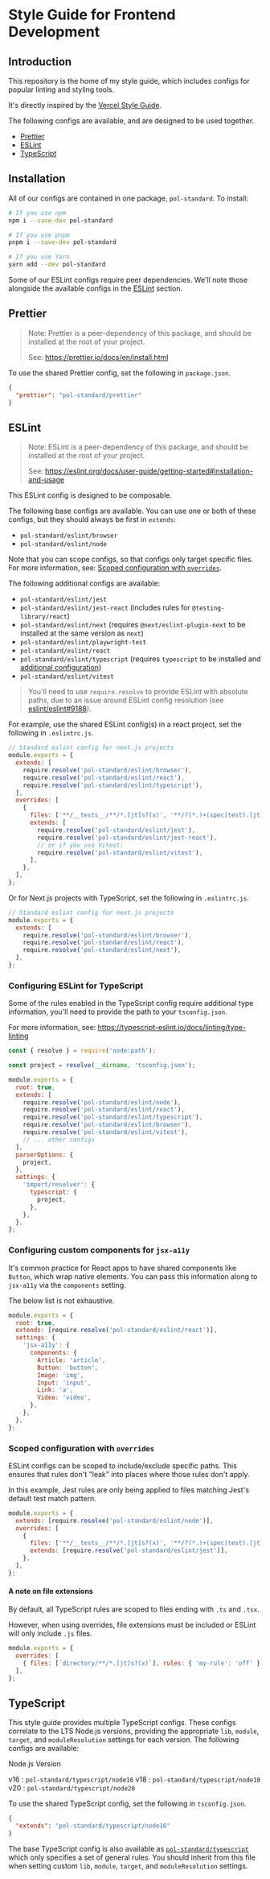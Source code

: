 # Style Guide for Frontend Development

## Introduction

This repository is the home of my style guide, which includes configs for
popular linting and styling tools.

It's directly inspired by the [Vercel Style Guide]('https://vercel.com/design').

The following configs are available, and are designed to be used together.

- [Prettier](#prettier)
- [ESLint](#eslint)
- [TypeScript](#typescript)

## Installation

All of our configs are contained in one package, `pol-standard`. To install:

```sh
# If you use npm
npm i --save-dev pol-standard

# If you use pnpm
pnpm i --save-dev pol-standard

# If you use Yarn
yarn add --dev pol-standard
```

Some of our ESLint configs require peer dependencies. We'll note those
alongside the available configs in the [ESLint](#eslint) section.

## Prettier

> Note: Prettier is a peer-dependency of this package, and should be installed
> at the root of your project.
>
> See: https://prettier.io/docs/en/install.html

To use the shared Prettier config, set the following in `package.json`.

```json
{
  "prettier": "pol-standard/prettier"
}
```

## ESLint

> Note: ESLint is a peer-dependency of this package, and should be installed
> at the root of your project.
>
> See: https://eslint.org/docs/user-guide/getting-started#installation-and-usage

This ESLint config is designed to be composable.

The following base configs are available. You can use one or both of these
configs, but they should always be first in `extends`:

- `pol-standard/eslint/browser`
- `pol-standard/eslint/node`

Note that you can scope configs, so that configs only target specific files.
For more information, see: [Scoped configuration with `overrides`](#scoped-configuration-with-overrides).

The following additional configs are available:

- `pol-standard/eslint/jest`
- `pol-standard/eslint/jest-react` (includes rules for `@testing-library/react`)
- `pol-standard/eslint/next` (requires `@next/eslint-plugin-next` to be installed at the same version as `next`)
- `pol-standard/eslint/playwright-test`
- `pol-standard/eslint/react`
- `pol-standard/eslint/typescript` (requires `typescript` to be installed and [additional configuration](#configuring-eslint-for-typescript))
- `pol-standard/eslint/vitest`

> You'll need to use `require.resolve` to provide ESLint with absolute paths,
> due to an issue around ESLint config resolution (see
> [eslint/eslint#9188](https://github.com/eslint/eslint/issues/9188)).

For example, use the shared ESLint config(s) in a react project, set the
following in `.eslintrc.js`.

```js
// Standard eslint config for next.js projects
module.exports = {
  extends: [
    require.resolve('pol-standard/eslint/browser'),
    require.resolve('pol-standard/eslint/react'),
    require.resolve('pol-standard/eslint/typescript'),
  ],
  overrides: [
    {
      files: ['**/__tests__/**/*.[jt]s?(x)', '**/?(*.)+(spec|test).[jt]s?(x)'],
      extends: [
        require.resolve('pol-standard/eslint/jest'),
        require.resolve('pol-standard/eslint/jest-react'),
        // or if you use Vitest:
        require.resolve('pol-standard/eslint/vitest'),
      ],
    },
  ],
};
```

Or for Next.js projects with TypeScript, set the following in `.eslintrc.js`.

```js
// Standard eslint config for next.js projects
module.exports = {
  extends: [
    require.resolve('pol-standard/eslint/browser'),
    require.resolve('pol-standard/eslint/react'),
    require.resolve('pol-standard/eslint/next'),
  ],
};
```

### Configuring ESLint for TypeScript

Some of the rules enabled in the TypeScript config require additional type
information, you'll need to provide the path to your `tsconfig.json`.

For more information, see: https://typescript-eslint.io/docs/linting/type-linting

```js
const { resolve } = require('node:path');

const project = resolve(__dirname, 'tsconfig.json');

module.exports = {
  root: true,
  extends: [
    require.resolve('pol-standard/eslint/node'),
    require.resolve('pol-standard/eslint/react'),
    require.resolve('pol-standard/eslint/typescript'),
    require.resolve('pol-standard/eslint/browser'),
    require.resolve('pol-standard/eslint/vitest'),
    // ... other configs
  ],
  parserOptions: {
    project,
  },
  settings: {
    'import/resolver': {
      typescript: {
        project,
      },
    },
  },
};
```

### Configuring custom components for `jsx-a11y`

It's common practice for React apps to have shared components like `Button`,
which wrap native elements. You can pass this information along to `jsx-a11y`
via the `components` setting.

The below list is not exhaustive.

```js
module.exports = {
  root: true,
  extends: [require.resolve('pol-standard/eslint/react')],
  settings: {
    'jsx-a11y': {
      components: {
        Article: 'article',
        Button: 'button',
        Image: 'img',
        Input: 'input',
        Link: 'a',
        Video: 'video',
      },
    },
  },
};
```

### Scoped configuration with `overrides`

ESLint configs can be scoped to include/exclude specific paths. This ensures
that rules don't "leak" into places where those rules don't apply.

In this example, Jest rules are only being applied to files matching Jest's
default test match pattern.

```js
module.exports = {
  extends: [require.resolve('pol-standard/eslint/node')],
  overrides: [
    {
      files: ['**/__tests__/**/*.[jt]s?(x)', '**/?(*.)+(spec|test).[jt]s?(x)'],
      extends: [require.resolve('pol-standard/eslint/jest')],
    },
  ],
};
```

#### A note on file extensions

By default, all TypeScript rules are scoped to files ending with `.ts` and
`.tsx`.

However, when using overrides, file extensions must be included or ESLint will
only include `.js` files.

```js
module.exports = {
  overrides: [
    { files: [`directory/**/*.[jt]s?(x)`], rules: { 'my-rule': 'off' } },
  ],
};
```

## TypeScript

This style guide provides multiple TypeScript configs. These configs correlate to the LTS Node.js versions, providing the appropriate `lib`, `module`, `target`, and `moduleResolution` settings for each version. The following configs are available:

Node.js Version

v16 : `pol-standard/typescript/node16`
v18 : `pol-standard/typescript/node18`
v20 : `pol-standard/typescript/node20`

To use the shared TypeScript config, set the following in `tsconfig.json`.

```json
{
  "extends": "pol-standard/typescript/node16"
}
```

The base TypeScript config is also available as [`pol-standard/typescript`](./typescript/tsconfig.base.json) which only specifies a set of general rules. You should inherit from this file when setting custom `lib`, `module`, `target`, and `moduleResolution` settings.

